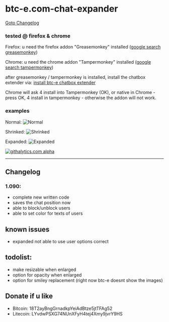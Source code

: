 btc-e.com-chat-expander
=======================

<a href="#changelog">Goto Changelog</a>

### tested @ firefox & chrome


Firefox: u need the firefox addon "Greasemonkey" installed (<a href="https://www.google.ch/#q=greasemonkey">google search greasemonkey</a>)

Chrome: u need the chrome addon "Tampermonkey" installed (<a href="https://www.google.ch/#q=tampermonkey">google search tampermonkey</a>)

after greasemonkey / tampermonkey is installed, install the chatbox extender via:
<a href="https://github.com/sebka/btc-e.com-chat-expander/raw/master/chat_expander.user.js">install btc-e chatbox extender</a>

Chrome will ask 4 install into Tampermonkey (OK), or native in Chrome - press OK, 4 install in tampermonkey - otherwise the addon will not work.

### examples

Normal:
![Normal](https://github.com/sebka/btc-e.com-chat-expander/raw/master/normal.png "Normal")

Shrinked:
![Shrinked](https://github.com/sebka/btc-e.com-chat-expander/raw/master/shrinked.png "Shrinked")

Expanded:
![Expanded](https://github.com/sebka/btc-e.com-chat-expander/raw/master/expanded.png "Expanded")

[![githalytics.com alpha](https://cruel-carlota.pagodabox.com/55740e22ef2b6050de6a7ab559bee9f7 "githalytics.com")](http://githalytics.com/sebka/btc-e.com-chat-expander)

--------------

## Changelog
### 1.090:
- complete new written code
- saves the chat position now
- able to block/unblock users
- able to set color for texts of users

## known issues
- expanded not able to use user options correct

## todolist:
- make resizable when enlarged
- option for opacity when enlarged
- option for smiley replacement (right now btc-e doesnt show the images)

## Donate if u like
* Bitcoin: 18T2ayBngGrnadkpYeiAdBtze5jtTFAg52
* Litecoin: LYvdwPSXG74NUnXFyH4tej4Xmy9jvrY9HS